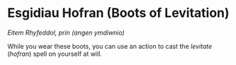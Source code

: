 # Esgidiau Hofran (Boots of Levitation)

*Eitem Rhyfeddol, prin (angen ymdiwnio)*

While you wear these boots, you can use an action to cast the *levitate* (*hofran*) spell on yourself at will.